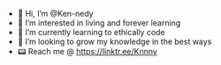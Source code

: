- 👋 Hi, I’m @Ken-nedy
- 👀 I’m interested in living and forever learning
- 🌱 I’m currently learning to ethically code
- 💞️ I’m looking to grow my knowledge in the best ways 
- 📟 Reach me @ https://linktr.ee/Knnny


<!---
Ken-nedy/Ken-nedy is a ✨ special ✨ repository because its `README.md` (this file) appears on your GitHub profile.
You can click the Preview link to take a look at your changes.
--->
